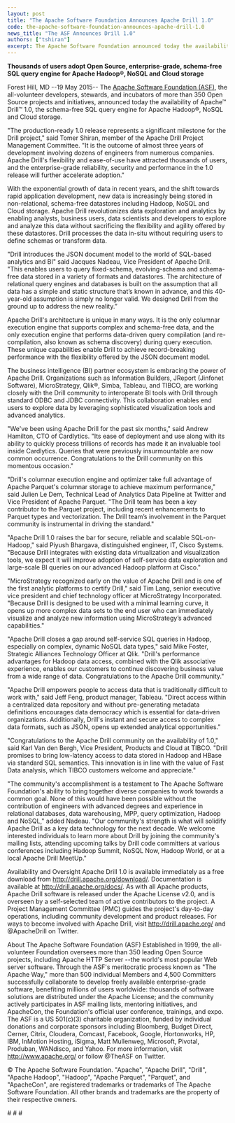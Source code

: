 ```yaml
---
layout: post
title: "The Apache Software Foundation Announces Apache Drill 1.0"
code: the-apache-software-foundation-announces-apache-drill-1.0
news_title: "The ASF Announces Drill 1.0"
authors: ["tshiran"]
excerpt: The Apache Software Foundation announced today the availability of Apache Drill 1.0, the schema-free SQL query engine for Apache Hadoop, NoSQL and cloud storage.
---
```

**Thousands of users adopt Open Source, enterprise-grade, schema-free SQL query engine for Apache Hadoop®, NoSQL and Cloud storage**

Forest Hill, MD --19 May 2015-- The [Apache Software Foundation (ASF)](https://www.apache.org/), the all-volunteer developers, stewards, and incubators of more than 350 Open Source projects and initiatives, announced today the availability of Apache™ Drill™ 1.0, the schema-free SQL query engine for Apache Hadoop®, NoSQL and Cloud storage.

"The production-ready 1.0 release represents a significant milestone for the Drill project," said Tomer Shiran, member of the Apache Drill Project Management Committee. "It is the outcome of almost three years of development involving dozens of engineers from numerous companies. Apache Drill's flexibility and ease-of-use have attracted thousands of users, and the enterprise-grade reliability, security and performance in the 1.0 release will further accelerate adoption."

With the exponential growth of data in recent years, and the shift towards rapid application development, new data is increasingly being stored in non-relational, schema-free datastores including Hadoop, NoSQL and Cloud storage. Apache Drill revolutionizes data exploration and analytics by enabling analysts, business users, data scientists and developers to explore and analyze this data without sacrificing the flexibility and agility offered by these datastores. Drill processes the data in-situ without requiring users to define schemas or transform data.

"Drill introduces the JSON document model to the world of SQL-based analytics and BI" said Jacques Nadeau, Vice President of Apache Drill. "This enables users to query fixed-schema, evolving-schema and schema-free data stored in a variety of formats and datastores. The architecture of relational query engines and databases is built on the assumption that all data has a simple and static structure that’s known in advance, and this 40-year-old assumption is simply no longer valid. We designed Drill from the ground up to address the new reality.”

Apache Drill's architecture is unique in many ways. It is the only columnar execution engine that supports complex and schema-free data, and the only execution engine that performs data-driven query compilation (and re-compilation, also known as schema discovery) during query execution. These unique capabilities enable Drill to achieve record-breaking performance with the flexibility offered by the JSON document model.

The business intelligence (BI) partner ecosystem is embracing the power of Apache Drill. Organizations such as Information Builders, JReport (Jinfonet Software), MicroStrategy, Qlik®, Simba, Tableau, and TIBCO, are working closely with the Drill community to interoperate BI tools with Drill through standard ODBC and JDBC connectivity. This collaboration enables end users to explore data by leveraging sophisticated visualization tools and advanced analytics.

"We've been using Apache Drill for the past six months," said Andrew Hamilton, CTO of Cardlytics. "Its ease of deployment and use along with its ability to quickly process trillions of records has made it an invaluable tool inside Cardlytics. Queries that were previously insurmountable are now common occurrence. Congratulations to the Drill community on this momentous occasion."

"Drill's columnar execution engine and optimizer take full advantage of Apache Parquet's columnar storage to achieve maximum performance," said Julien Le Dem, Technical Lead of Analytics Data Pipeline at Twitter and Vice President of Apache Parquet. "The Drill team has been a key contributor to the Parquet project, including recent enhancements to Parquet types and vectorization. The Drill team’s involvement in the Parquet community is instrumental in driving the standard."

"Apache Drill 1.0 raises the bar for secure, reliable and scalable SQL-on-Hadoop," said Piyush Bhargava, distinguished engineer, IT, Cisco Systems. "Because Drill integrates with existing data virtualization and visualization tools, we expect it will improve adoption of self-service data exploration and large-scale BI queries on our advanced Hadoop platform at Cisco."

"MicroStrategy recognized early on the value of Apache Drill and is one of the first analytic platforms to certify Drill," said Tim Lang, senior executive vice president and chief technology officer at MicroStrategy Incorporated.  "Because Drill is designed to be used with a minimal learning curve, it opens up more complex data sets to the end user who can immediately visualize and analyze new information using MicroStrategy’s advanced capabilities."

"Apache Drill closes a gap around self-service SQL queries in Hadoop, especially on complex, dynamic NoSQL data types," said Mike Foster, Strategic Alliances Technology Officer at Qlik.  "Drill's performance advantages for Hadoop data access, combined with the Qlik associative experience, enables our customers to continue discovering business value from a wide range of data. Congratulations to the Apache Drill community."

"Apache Drill empowers people to access data that is traditionally difficult to work with," said Jeff Feng, product manager, Tableau.  "Direct access within a centralized data repository and without pre-generating metadata definitions encourages data democracy which is essential for data-driven organizations. Additionally, Drill's instant and secure access to complex data formats, such as JSON, opens up extended analytical opportunities."

"Congratulations to the Apache Drill community on the availability of 1.0," said Karl Van den Bergh, Vice President, Products and Cloud at TIBCO. "Drill promises to bring low-latency access to data stored in Hadoop and HBase via standard SQL semantics. This innovation is in line with the value of Fast Data analysis, which TIBCO customers welcome and appreciate."

"The community's accomplishment is a testament to The Apache Software Foundation's ability to bring together diverse companies to work towards a common goal. None of this would have been possible without the contribution of engineers with advanced degrees and experience in relational databases, data warehousing, MPP, query optimization, Hadoop and NoSQL," added Nadeau. "Our community's strength is what will solidify Apache Drill as a key data technology for the next decade. We welcome interested individuals to learn more about Drill by joining the community's mailing lists, attending upcoming talks by Drill code committers at various conferences including Hadoop Summit, NoSQL Now, Hadoop World, or at a local Apache Drill MeetUp."

Availability and Oversight
Apache Drill 1.0 is available immediately as a free download from http://drill.apache.org/download/. Documentation is available at http://drill.apache.org/docs/. As with all Apache products, Apache Drill software is released under the Apache License v2.0, and is overseen by a self-selected team of active contributors to the project. A Project Management Committee (PMC) guides the project's day-to-day operations, including community development and product releases. For ways to become involved with Apache Drill, visit http://drill.apache.org/ and @ApacheDrill on Twitter.

About The Apache Software Foundation (ASF)
Established in 1999, the all-volunteer Foundation oversees more than 350 leading Open Source projects, including Apache HTTP Server --the world's most popular Web server software. Through the ASF's meritocratic process known as "The Apache Way," more than 500 individual Members and 4,500 Committers successfully collaborate to develop freely available enterprise-grade software, benefiting millions of users worldwide: thousands of software solutions are distributed under the Apache License; and the community actively participates in ASF mailing lists, mentoring initiatives, and ApacheCon, the Foundation's official user conference, trainings, and expo. The ASF is a US 501(c)(3) charitable organization, funded by individual donations and corporate sponsors including Bloomberg, Budget Direct, Cerner, Citrix, Cloudera, Comcast, Facebook, Google, Hortonworks, HP, IBM, InMotion Hosting, iSigma, Matt Mullenweg, Microsoft, Pivotal, Produban, WANdisco, and Yahoo. For more information, visit http://www.apache.org/ or follow @TheASF on Twitter.

© The Apache Software Foundation. "Apache", "Apache Drill", "Drill", "Apache Hadoop", "Hadoop", "Apache Parquet", "Parquet", and "ApacheCon", are registered trademarks or trademarks of The Apache Software Foundation. All other brands and trademarks are the property of their respective owners.

\# \# \#
